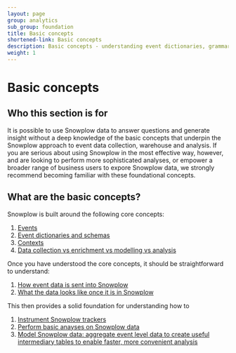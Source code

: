 ```yaml
---
layout: page
group: analytics
sub_group: foundation
title: Basic concepts
shortened-link: Basic concepts
description: Basic concepts - understanding event dictionaries, grammars and data modelling with Snowplow
weight: 1
---
```


# Basic concepts

## Who this section is for

It is possible to use Snowplow data to answer questions and generate insight without a deep knowledge of the basic concepts that underpin the Snowplow approach to event data collection, warehouse and analysis. If you are serious about using Snowplow in the most effective way, however, and are looking to perform more sophisticated analyses, or empower a broader range of business users to expore Snowplow data, we strongly recommend becoming familiar with these foundational concepts.

## What are the basic concepts?

Snowplow is built around the following core concepts:

1. [Events](events.html)
2. [Event dictionaries and schemas](event-dictionaries-and-schemas.html)
3. [Contexts](contexts.html)
4. [Data collection vs enrichment vs modelling vs analysis](collection-enrichment-modelling-analysis.html)

Once you have understood the core concepts, it should be straightforward to understand:

1. [How event data is sent into Snowplow](sending-data-into-snowplow.html)
2. [What the data looks like once it is in Snowplow](#viewing-the-data-in-snowplow.html)

This then provides a solid foundation for understanding how to 

1. [Instrument Snowplow trackers](instrument-snowplow-trackers.html)
2. [Perform basic anayses on Snowplow data](perform-basic-analyses-on-snowplow-data.html)
3. [Model Snowplow data: aggregate event level data to create useful intermediary tables to enable faster, more convenient analysis](model-snowplow-data.html)














